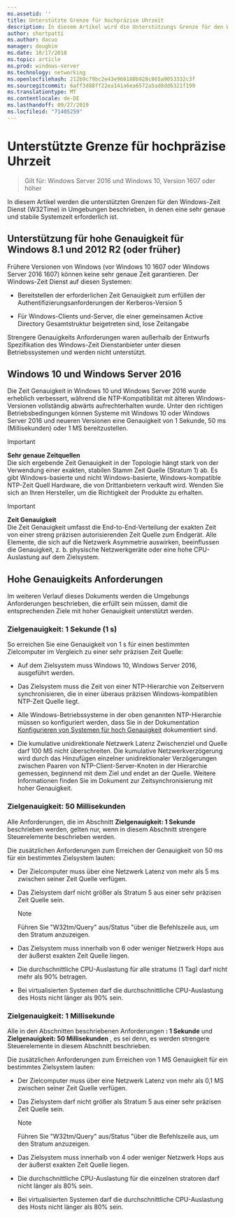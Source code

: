 ```yaml
---
ms.assetid: ''
title: Unterstützte Grenze für hochpräzise Uhrzeit
description: In diesem Artikel wird die Unterstützungs Grenze für den Windows-Zeit Dienst (W32Time) in Umgebungen beschrieben, die eine sehr genaue und stabile Systemzeit erfordern.
author: shortpatti
ms.author: dacuo
manager: dougkim
ms.date: 10/17/2018
ms.topic: article
ms.prod: windows-server
ms.technology: networking
ms.openlocfilehash: 212b9c79bc2e43e966180b928c865a9053332c3f
ms.sourcegitcommit: 6aff3d88ff22ea141a6ea6572a5ad8dd6321f199
ms.translationtype: MT
ms.contentlocale: de-DE
ms.lasthandoff: 09/27/2019
ms.locfileid: "71405259"
---
```

# <a name="support-boundary-for-high-accuracy-time"></a>Unterstützte Grenze für hochpräzise Uhrzeit

>Gilt für: Windows Server 2016 und Windows 10, Version 1607 oder höher

In diesem Artikel werden die unterstützten Grenzen für den Windows-Zeit Dienst (W32Time) in Umgebungen beschrieben, in denen eine sehr genaue und stabile Systemzeit erforderlich ist.

## <a name="high-accuracy-support-for-windows-81-and-2012-r2-or-prior"></a>Unterstützung für hohe Genauigkeit für Windows 8.1 und 2012 R2 (oder früher)

Frühere Versionen von Windows (vor Windows 10 1607 oder Windows Server 2016 1607) können keine sehr genaue Zeit garantieren. Der Windows-Zeit Dienst auf diesen Systemen:

-   Bereitstellen der erforderlichen Zeit Genauigkeit zum erfüllen der Authentifizierungsanforderungen der Kerberos-Version 5

-   Für Windows-Clients und-Server, die einer gemeinsamen Active Directory Gesamtstruktur beigetreten sind, lose Zeitangabe

Strengere Genauigkeits Anforderungen waren außerhalb der Entwurfs Spezifikation des Windows-Zeit Dienstanbieter unter diesen Betriebssystemen und werden nicht unterstützt.

## <a name="windows-10-and-windows-server-2016"></a>Windows 10 und Windows Server 2016

Die Zeit Genauigkeit in Windows 10 und Windows Server 2016 wurde erheblich verbessert, während die NTP-Kompatibilität mit älteren Windows-Versionen vollständig abwärts aufrechterhalten wurde. Unter den richtigen Betriebsbedingungen können Systeme mit Windows 10 oder Windows Server 2016 und neueren Versionen eine Genauigkeit von 1 Sekunde, 50 ms (Millisekunden) oder 1 MS bereitzustellen.

>[!IMPORTANT]
>**Sehr genaue Zeitquellen**<br>
>Die sich ergebende Zeit Genauigkeit in der Topologie hängt stark von der Verwendung einer exakten, stabilen Stamm Zeit Quelle (Stratum 1) ab. Es gibt Windows-basierte und nicht Windows-basierte, Windows-kompatible NTP-Zeit Quell Hardware, die von Drittanbietern verkauft wird. Wenden Sie sich an Ihren Hersteller, um die Richtigkeit der Produkte zu erhalten.

>[!IMPORTANT]
>**Zeit Genauigkeit**<br>
>Die Zeit Genauigkeit umfasst die End-to-End-Verteilung der exakten Zeit von einer streng präzisen autorisierenden Zeit Quelle zum Endgerät. Alle Elemente, die sich auf die Netzwerk Asymmetrie auswirken, beeinflussen die Genauigkeit, z. b. physische Netzwerkgeräte oder eine hohe CPU-Auslastung auf dem Zielsystem.

## <a name="high-accuracy-requirements"></a>Hohe Genauigkeits Anforderungen

Im weiteren Verlauf dieses Dokuments werden die Umgebungs Anforderungen beschrieben, die erfüllt sein müssen, damit die entsprechenden Ziele mit hoher Genauigkeit unterstützt werden.

### <a name="target-accuracy-1-second-1s"></a>Zielgenauigkeit: 1 Sekunde (1 s)

So erreichen Sie eine Genauigkeit von 1 s für einen bestimmten Zielcomputer im Vergleich zu einer sehr präzisen Zeit Quelle:

-   Auf dem Zielsystem muss Windows 10, Windows Server 2016, ausgeführt werden.

-   Das Zielsystem muss die Zeit von einer NTP-Hierarchie von Zeitservern synchronisieren, die in einer überaus präzisen Windows-kompatiblen NTP-Zeit Quelle liegt.

-   Alle Windows-Betriebssysteme in der oben genannten NTP-Hierarchie müssen so konfiguriert werden, dass Sie in der Dokumentation [Konfigurieren von Systemen für hoch Genauigkeit](configuring-systems-for-high-accuracy.md) dokumentiert sind.

-   Die kumulative unidirektionale Netzwerk Latenz Zwischenziel und Quelle darf 100 MS nicht überschreiten. Die kumulative Netzwerkverzögerung wird durch das Hinzufügen einzelner unidirektionaler Verzögerungen zwischen Paaren von NTP-Client-Server-Knoten in der Hierarchie gemessen, beginnend mit dem Ziel und endet an der Quelle. Weitere Informationen finden Sie im Dokument zur Zeitsynchronisierung mit hoher Genauigkeit.

### <a name="target-accuracy-50-milliseconds"></a>Zielgenauigkeit: 50 Millisekunden

Alle Anforderungen, die im Abschnitt **Zielgenauigkeit: 1 Sekunde** beschrieben werden, gelten nur, wenn in diesem Abschnitt strengere Steuerelemente beschrieben werden.

Die zusätzlichen Anforderungen zum Erreichen der Genauigkeit von 50 ms für ein bestimmtes Zielsystem lauten:

-   Der Zielcomputer muss über eine Netzwerk Latenz von mehr als 5 ms zwischen seiner Zeit Quelle verfügen.

-   Das Zielsystem darf nicht größer als Stratum 5 aus einer sehr präzisen Zeit Quelle sein.

    >[!Note]
    >Führen Sie "W32tm/Query" aus/Status "über die Befehlszeile aus, um den Stratum anzuzeigen.

-   Das Zielsystem muss innerhalb von 6 oder weniger Netzwerk Hops aus der äußerst exakten Zeit Quelle liegen.

-   Die durchschnittliche CPU-Auslastung für alle stratums (1 Tag) darf nicht mehr als 90% betragen.

-   Bei virtualisierten Systemen darf die durchschnittliche CPU-Auslastung des Hosts nicht länger als 90% sein.

### <a name="target-accuracy-1-millisecond"></a>Zielgenauigkeit: 1 Millisekunde

Alle in den Abschnitten beschriebenen Anforderungen **: 1 Sekunde** und **Zielgenauigkeit: 50 Millisekunden** , es sei denn, es werden strengere Steuerelemente in diesem Abschnitt beschrieben.

Die zusätzlichen Anforderungen zum Erreichen von 1 MS Genauigkeit für ein bestimmtes Zielsystem lauten:

-   Der Zielcomputer muss über eine Netzwerk Latenz von mehr als 0,1 MS zwischen seiner Zeit Quelle verfügen.

-   Das Zielsystem darf nicht größer als Stratum 5 aus einer sehr präzisen Zeit Quelle sein.

    >[!Note]
    >Führen Sie "W32tm/Query" aus/Status "über die Befehlszeile aus, um den Stratum anzuzeigen.

-   Das Zielsystem muss innerhalb von 4 oder weniger Netzwerk Hops aus der äußerst exakten Zeit Quelle liegen.

-   Die durchschnittliche CPU-Auslastung für die einzelnen stratoren darf nicht länger als 80% sein.

-   Bei virtualisierten Systemen darf die durchschnittliche CPU-Auslastung des Hosts nicht länger als 80% sein.
